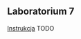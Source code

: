 ## Laboratorium 7

[Instrukcja](https://github.com/pmaczuga/mowinit/blob/master/lab7/Instrukcja.pdf)
TODO

